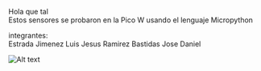 Hola que tal  
Estos sensores se probaron en la Pico W usando el lenguaje Micropython

integrantes:  
Estrada Jimenez Luis Jesus
Ramirez Bastidas Jose Daniel

![Alt text](https://github.com/JesusEstrad4/Sensores_Pico_W/blob/main/Imagenes_presentacion/Pico.jpg)
